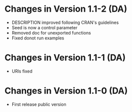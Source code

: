 # Changes in Version 1.1-2 (DA)
- DESCRIPTION improved following CRAN's guidelines
- Seed is now a control parameter
- Removed doc for unexported functions
- Fixed donot run examples

# Changes in Version 1.1-1 (DA)
- URls fixed

# Changes in Version 1.1-0 (DA)
- First release public version
